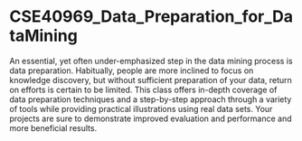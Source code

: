# CSE40969_Data_Preparation_for_DataMining
An essential, yet often under-emphasized step in the data mining process is data preparation. Habitually, people are more inclined to focus on knowledge discovery, but without sufficient preparation of your data, return on efforts is certain to be limited. This class offers in-depth coverage of data preparation techniques and a step-by-step approach through a variety of tools while providing practical illustrations using real data sets. Your projects are sure to demonstrate improved evaluation and performance and more beneficial results.
